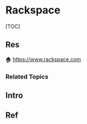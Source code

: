 # Rackspace

[TOC]



## Res
🏠 https://www.rackspace.com


### Related Topics



## Intro


## Ref

